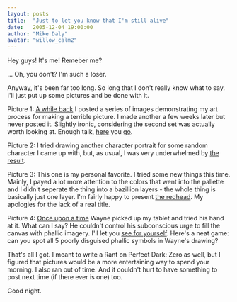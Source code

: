 ```yaml
---
layout: posts
title:  "Just to let you know that I'm still alive"
date:   2005-12-04 19:00:00
author: "Mike Daly"
avatar: "willow_calm2"
---
```

Hey guys! It's me! Remeber me?

 ... Oh, you don't? I'm such a loser.

 Anyway, it's been far too long. So long that I don't really know what to say. I'll just put up some pictures and be done with it.

 Picture 1: [A while back](index.php?getnews=1&month=6&year=2005) I posted a series of images demonstrating my art process for making a terrible picture. I made another a few weeks later but never posted it. Slightly ironic, considering the second set was actually worth looking at. Enough talk, [here](images/gallery/willow/art/progress1.jpg) you [go](images/gallery/willow/art/progress2.jpg).

 Picture 2: I tried drawing another character portrait for some random character I came up with, but, as usual, I was very underwhelmed by [the result](images/gallery/willow/art/pirate.jpg).

 Picture 3: This one is my personal favorite. I tried some new things this time. Mainly, I payed a lot more attention to the colors that went into the pallette and I didn't seperate the thing into a bazillion layers - the whole thing is basically just one layer. I'm fairly happy to present [the redhead](images/gallery/willow/art/redhead.jpg). My apologies for the lack of a real title.

 Picture 4: [Once upon a time](index.php?getnews=1&month=8&year=2005) Wayne picked up my tablet and tried his hand at it. What can I say? He couldn't control his subconscious urge to fill the canvas with phallic imagery. I'll let you [see for yourself](images/gallery/miscellaneous/waynesketch.jpg). Here's a neat game: can you spot all 5 poorly disguised phallic symbols in Wayne's drawing?

 That's all I got. I meant to write a Rant on Perfect Dark: Zero as well, but I figured that pictures would be a more entertaining way to spend your morning. I also ran out of time. And it couldn't hurt to have something to post next time (if there ever is one) too.

 Good night.